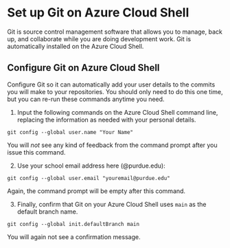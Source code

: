 # Set up Git on Azure Cloud Shell

Git is source control management software that allows you to manage, back up, and collaborate while you are doing development work. Git is automatically installed on the Azure Cloud Shell.

## Configure Git on Azure Cloud Shell

Configure Git so it can automatically add your user details to the commits you will make to your repositories. You should only need to do this one time, but you can re-run these commands anytime you need.

1. Input the following commands on the Azure Cloud Shell command line, replacing the information as needed with your personal details.

```
git config --global user.name "Your Name"
```

You will *not* see any kind of feedback from the command prompt after you issue this command.

2. Use your school email address here (@purdue.edu):

```
git config --global user.email "youremail@purdue.edu"
```

Again, the command prompt will be empty after this command.

3. Finally, confirm that Git on your Azure Cloud Shell uses `main` as the default branch name.
```
git config --global init.defaultBranch main
```

You will again not see a confirmation message.